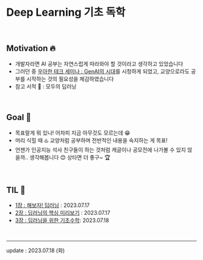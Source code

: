 # Deep Learning 기초 독학

<br>

## Motivation 🔥
- 개발자라면 AI 공부는 자연스럽게 따라와야 할 것이라고 생각하고 있었습니다
- 그러던 중 <a href="https://www.youtube.com/watch?v=29Nx3C9X8rU&list=PLgXGHBqgT2TtGi82mCZWuhMu-nQy301ew&index=1">우아한 테크 세미나 : GenAI의 시대</a>를 시청하게 되었고, 교양으로라도 공부를 시작하는 것의 필요성을 체감하였습니다
- 참고 서적 📕 : 모두의 딥러닝

<br>

## Goal 🎯 
- 목표랄게 뭐 있나! 어차피 지금 아무것도 모르는데 😁
- 머리 식힐 때 ♨️ 교양처럼 공부하며 전반적인 내용을 숙지하는 게 목표!
- 언젠가 인공지능 석사 친구들이 하는 것처럼 캐글이나 공모전에 나가볼 수 있지 않을까.. 생각해봅니다 😊 상타면 더 좋구~ 🏆

<br>

## TIL 📝
- <a href="https://github.com/Moon-GD/deep-learning-basics-self-taught/tree/main/1장%20:%20해보자!%20딥러닝#chapter-1--해보자-딥러닝">1장 : 해보자! 딥러닝</a> : 2023.07.17
- <a href="https://github.com/Moon-GD/deep-learning-basics-self-taught/blob/main/2장%20:%20딥러닝의%20핵심%20미리보기/README.md#chapter-2--딥러닝의-핵심-미리보기">2장 : 딥러닝의 핵심 미리보기</a> : 2023.07.17
- <a href="https://github.com/Moon-GD/deep-learning-basics-self-taught/blob/main/3장%20:%20딥러닝을%20위한%20기초수학/README.md#chapter-3--딥러닝을-위한-기초수학">3장 : 딥러닝을 위한 기초수학</a>: 2023.07.18


<br>

---

update : 2023.07.18 (화)
